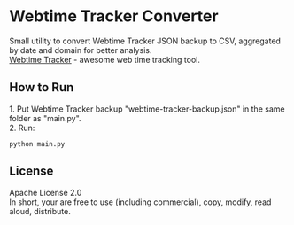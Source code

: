# Webtime Tracker Converter
Small utility to convert Webtime Tracker JSON backup to CSV, aggregated by date and domain for better analysis.  
[Webtime Tracker](https://chrome.google.com/webstore/detail/ppaojnbmmaigjmlpjaldnkgnklhicppk) - awesome web time tracking tool.

## How to Run
1\. Put Webtime Tracker backup "webtime-tracker-backup.json" in the same folder as "main.py".  
2\. Run:
```
python main.py
```

## License
Apache License 2.0  
In short, your are free to use (including commercial), copy, modify, read aloud, distribute.

